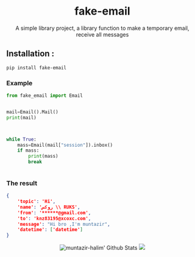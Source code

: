 <h1 align="center">fake-email</h1>
<p align="center">A simple library project, a library function to make a temporary email, receive all messages</p>


## Installation :
```
pip install fake-email
```
### Example
```python
from fake_email import Email


mail=Email().Mail()
print(mail)



while True:
	mass=Email(mail["session"]).inbox()
	if mass:
		print(mass)
		break
	
```
### The result

```json
{
    'topic': 'Hi', 
    'name': 'روكس \\ RUKS', 
    'from': '******@gmail.com', 
    'to': 'knz83195@xcoxc.com', 
    'message': "Hi bro ,I'm muntazir", 
    'datetime': ['datetime']
}
```
</p>
<p align="center">
  <img alt="muntazir-halim' Github Stats" src="https://github-readme-stats.vercel.app/api?username=muntazir-halim&show_icons=true&include_all_commits=true&hide_border=true" />
 <img src="https://github-readme-stats.anuraghazra1.vercel.app/api/top-langs/?username=muntazir-halim&hide=ruby,perl&hide_border=true" /> 
</p>

